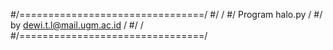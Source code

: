 #/================================/
#/                                /
#/         Program halo.py        /
#/   by dewi.t.l@mail.ugm.ac.id   /
#/                                /
#/================================/